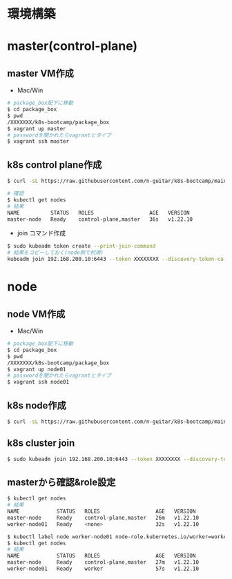 # 環境構築


# master(control-plane)
## master VM作成

- Mac/Win

```sh
# package_box配下に移動
$ cd package_box
$ pwd
/XXXXXXX/k8s-bootcamp/package_box
$ vagrant up master
# passwordを聞かれたらvagrantとタイプ
$ vagrant ssh master
```

## k8s control plane作成
```sh
$ curl -sL https://raw.githubusercontent.com/n-guitar/k8s-bootcamp/main/package_box/scripts/master.sh | bash

# 確認
$ kubectl get nodes
# 結果
NAME          STATUS   ROLES                  AGE   VERSION
master-node   Ready    control-plane,master   36s   v1.22.10
```

- join コマンド作成
```sh
$ sudo kubeadm token create --print-join-command
# 結果をコピーしておく(node側で利用)
kubeadm join 192.168.200.10:6443 --token XXXXXXXX --discovery-token-ca-cert-hash sha256:XXXXXXXX
```

# node

## node VM作成

- Mac/Win

```sh
# package_box配下に移動
$ cd package_box
$ pwd
/XXXXXXX/k8s-bootcamp/package_box
$ vagrant up node01
# passwordを聞かれたらvagrantとタイプ
$ vagrant ssh node01
```

## k8s node作成
```sh
$ curl -sL https://raw.githubusercontent.com/n-guitar/k8s-bootcamp/main/package_box/scripts/node.sh | bash
```

## k8s cluster join
```sh
$ sudo kubeadm join 192.168.200.10:6443 --token XXXXXXXX --discovery-token-ca-cert-hash sha256:XXXXXXXX
```


## masterから確認&role設定
```sh
$ kubectl get nodes
# 結果
NAME            STATUS   ROLES                  AGE   VERSION
master-node     Ready    control-plane,master   26m   v1.22.10
worker-node01   Ready    <none>                 32s   v1.22.10

$ kubectl label node worker-node01 node-role.kubernetes.io/worker=worker
$ kubectl get nodes
# 結果
NAME            STATUS   ROLES                  AGE   VERSION
master-node     Ready    control-plane,master   27m   v1.22.10
worker-node01   Ready    worker                 57s   v1.22.10
```
